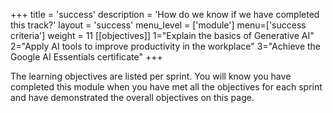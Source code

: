 +++
title = 'success'
description = 'How do we know if we have completed this track?'
layout = 'success'
menu_level = ['module']
menu=['success criteria']
weight = 11
[[objectives]]
1="Explain the basics of Generative AI"
2="Apply AI tools to improve productivity in the workplace"
3="Achieve the Google AI Essentials certificate"
+++

The learning objectives are listed per sprint. You will know you have completed this module when you have met all the objectives for each sprint and have demonstrated the overall objectives on this page.

